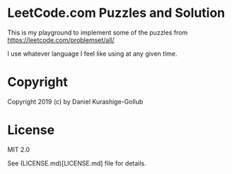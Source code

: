 # LeetCode.com Puzzles and Solution

This is my playground to implement some of the puzzles from https://leetcode.com/problemset/all/

I use whatever language I feel like using at any given time.


# Copyright

Copyright 2019 (c) by Daniel Kurashige-Gollub

# License

MIT 2.0

See (LICENSE.md)[LICENSE.md] file for details.
